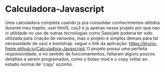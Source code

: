 # Calculadora-Javascript

  Uma calculadora completa usando js pra consolidar conhecimentos obtidos durante meu trajeto, usei html5, css3 e js apenas nesse projeto por que nao vi utilidade no uso de outras tecnologias como Saas(até poderia ter sido utilizada para criação de variaveis, mas o projeto é simples demais para tal necessidade de uso) e bootstrap.
  segue o link da aplicação: https://bruno-freire.github.io/Calculadora-Javascript/
  O projeto possui uma perfeita responsividade, e no sentido de funcionamentos, faltaram alguns poucos detalhes a serem programados, como o botao mod e o copy voltar ao estado normal de 'copy' sozinho.
